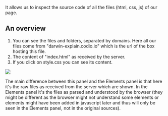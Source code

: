 It allows us to inspect the source code of all the files (html, css, js) of our page.

## An overview

1. You can see the files and folders, separated by domains. Here all our files come from "darwin-explain.codio.io" which is the url of the box hosting this file.
1. The content of "index.html" as received by the server.
1. If you click on style.css you can see its content.

![][1]

The main difference between this panel and the Elements panel is that here it's the raw files as received from the server which are shown. In the Elements panel it's the files as parsed and understood by the browser (they might be different as the browser might not understand some elements or elements might have been added in javascript later and thus will only be seen in the Elements panel, not in the original sources).


[1]: .guides/img/sources-panel/an-overview.png